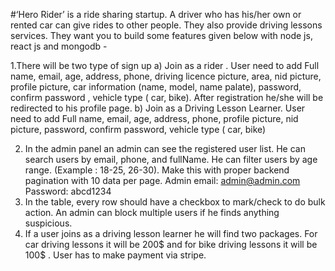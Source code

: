 #‘Hero Rider’ is a ride sharing startup. A driver who has his/her own or rented car can give
rides to other people. They also provide driving lessons services. They want you to build
some features given below with node js, react js and mongodb -

1.There will be two type of sign up
a) Join as a rider . User need to add Full name, email, age, address, phone,
driving licence picture, area, nid picture, profile picture, car information
(name, model, name palate), password, confirm password , vehicle type (
car, bike). After registration he/she will be redirected to his profile page.
b) Join as a Driving Lesson Learner. User need to add Full name, email, age,
address, phone, profile picture, nid picture, password, confirm password,
vehicle type ( car, bike)

2. In the admin panel an admin can see the registered user list. He can search users by
   email, phone, and fullName. He can filter users by age range. (Example : 18-25, 26-30).
   Make this with proper backend pagination with 10 data per page.
   Admin email: admin@admin.com
   Password: abcd1234
3. In the table, every row should have a checkbox to mark/check to do bulk action. An
   admin can block multiple users if he finds anything suspicious.
4. If a user joins as a driving lesson learner he will find two packages. For car driving lessons
   it will be 200$ and for bike driving lessons it will be 100$ . User has to make payment via
   stripe.
